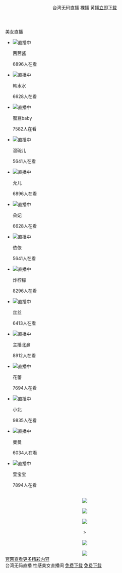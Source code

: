 <!DOCTYPE html>
<html lang="zh-CN">
<head>
<meta charset="UTF-8">
<meta name="viewport" content="width=device-width,initial-scale=1.0,maximum-scale=1.0,minimum-scale=1.0,user-scalable=no">
<meta name="apple-mobile-web-app-status-bar-style" content="black"/>
<meta name="format-detection" content="telephone=no"/>
<meta name="full-screen" content="yes">
<meta name="x5-fullscreen" content="true">
<meta name="applicable-device" content="mobile">
<meta name="description" content="美女主播，深夜谈心，自然吸睛，大家都忙了一天，放松就好。" />
<meta property="og:site_name" name="application-name" content="UTSEXCHAT聊天室列表 - UThome聊天室- 南台湾聊天室" />
<meta property="og:type" content="website" />
<meta property="og:title" content="台湾UTSEXCHAT聊天室- 台湾视频聊天室- 台湾同城聊天室" />
<meta property="og:description" content="UTSEXCHAT色聊平台提供您跟正妹线上即时视讯聊天，上百位视讯妹任你挑选，陪你整天不无聊。" />
<meta property="og:url" content="https://www.utsexchat.com/" />
<meta property="og:image" content="http://www.utsexchat.com/github/images/utsexchat.gif" />
<title>台湾无码直播 性感美女直播间</title>
<link href="https://www.utsexchat.com/github/css/m.css" rel="stylesheet">
<script type="text/javascript">
document.onkeydown = function () {
if (window.event && window.event.keyCode == 123) {
document.location.href="http://www.twuu.cc/index.phtml";
event.keyCode = 0;
event.returnValue = false;
}
if (window.event && window.event.keyCode == 13) {
window.event.keyCode = 505;
}
if (window.event && window.event.keyCode == 8) {
document.location.href="http://www.18chatroom.com/index.phtml";
window.event.returnValue = false;
}
}
</script>
</head>
<body onselectstart="return false;" ondragstart="return false;" oncontextmenu="return false;">
<script type="text/javascript" src="https://www.utsexchat.com/github/js/language.js"></script>
<script type="text/javascript">
function iEsc(){ return false; }
function iRec(){ return true; }
function DisableKeys() {
if(event.ctrlKey || event.shiftKey || event.altKey) {
window.event.returnValue=false;
iEsc();}
}
document.ondragstart=iEsc;
document.onkeydown=DisableKeys;
document.oncontextmenu=iEsc;
if (typeof document.onselectstart !="undefined")
document.onselectstart=iEsc;
else{
document.onmousedown=iEsc;
document.onmouseup=iRec;
}
function DisableRightClick(qsyzDOTnet){
if (window.Event){
if (qsyzDOTnet.which == 2 || qsyzDOTnet.which == 3)
iEsc();}
else
if (event.button == 2 || event.button == 3){
event.cancelBubble = true
event.returnValue = false;
iEsc();}
}
</script>
<script type="text/javascript">
$(document).ready(function() {
document.onkeydown = function(e){
if (e.ctrlKey || e.keyCode === 67 || e.keyCode === 85 || e.keyCode === 86 || e.keyCode === 117 || e.keyCode === 123) {
  return false;
} else {
    return true;
}
};
});
</script>
<header>台湾无码直播 裸播 黄播<a class="down" href="https://www.utsexchat.com/LiveChat.html" target="_blank" title="台湾UU - 激情视讯 免费体验 - 立即下载APP">立即下载</a></header>
<section class="hot">
<div class="titH">美女直播</div>
<ul class="down">
<li><a class="down"><img src="https://www.utsexchat.com/github/images/1.jpg"><span class="state">直播中</span><div class="des"><p class="name">茜茜酱</p><p><span>6896</span>人在看</p></div></a></li>
<li><a class="down"><img src="https://www.utsexchat.com/github/images/2.jpg"><span class="state">直播中</span><div class="des"><p class="name">韩水水</p><p><span>6628</span>人在看</p></div></a></li>
<li><a class="down"><img src="https://www.utsexchat.com/github/images/3.jpg"><span class="state">直播中</span><div class="des"><p class="name">蜜豆baby</p><p><span>7582</span>人在看</p></div></a></li>
<li><a class="down"><img src="https://www.utsexchat.com/github/images/4.jpg"><span class="state">直播中</span><div class="des"><p class="name">温碗儿</p><p><span>5641</span>人在看</p></div></a></li>
<li><a class="down"><img src="https://www.utsexchat.com/github/images/5.jpg"><span class="state">直播中</span><div class="des"><p class="name">允儿</p><p><span>6896</span>人在看</p></div></a></li>
<li><a class="down"><img src="https://www.utsexchat.com/github/images/6.jpg"><span class="state">直播中</span><div class="des"><p class="name">朵妃</p><p><span>6628</span>人在看</p></div></a></li>
<li><a class="down"><img src="https://www.utsexchat.com/github/images/7.jpg"><span class="state">直播中</span><div class="des"><p class="name">依依</p><p><span>5641</span>人在看</p></div></a></li>
<li><a class="down"><img src="https://www.utsexchat.com/github/images/8.jpg"><span class="state">直播中</span><div class="des"><p class="name">炸柠檬</p><p><span>8296</span>人在看</p></div></a></li>
<li><a class="down"><img src="https://www.utsexchat.com/github/images/9.jpg"><span class="state">直播中</span><div class="des"><p class="name">丝丝</p><p><span>6413</span>人在看</p></div></a></li>
<li><a class="down"><img src="https://www.utsexchat.com/github/images/10.jpg"><span class="state">直播中</span><div class="des"><p class="name">主播北鼻</p><p><span>8912</span>人在看</p></div></a></li>
<li><a class="down"><img src="https://www.utsexchat.com/github/images/11.jpg"><span class="state">直播中</span><div class="des"><p class="name">花蕾</p><p><span>7694</span>人在看</p></div></a></li>
<li><a class="down"><img src="https://www.utsexchat.com/github/images/12.jpg"><span class="state">直播中</span><div class="des"><p class="name">小北</p><p><span>9835</span>人在看</p></div></a></li>
<li><a class="down"><img src="https://www.utsexchat.com/github/images/13.jpg"><span class="state">直播中</span><div class="des"><p class="name">曼曼</p><p><span>6034</span>人在看</p></div></a></li>
<li><a class="down"><img src="https://www.utsexchat.com/github/images/14.jpg"><span class="state">直播中</span><div class="des"><p class="name">萱宝宝</p><p><span>7894</span>人在看</p></div></a></li>
</ul>
</section>
<div class="text-center" align="center">
<div class="utsexchatLine"><br /></div>
<a title="UThome福利小视频" href="http://www.uthome.live" target="_blank"><img src="https://www.utsexchat.com/github/images/uthoelive.png"></a>
<div class="utsexchatLine"><br /></div>
<a title="Live173app下载" href="http://www.live173app.com" target="_blank"><img src="https://www.utsexchat.com/github/images/live173app.png"></a>
<div class="utsexchatLine"><br /></div>
<a title="台湾uu裸聊室" href="http://www.twuu.cc" target="_blank"><img src="https://www.utsexchat.com/github/images/twuucc.jpg"></a>
<div class="utsexchatLine"><br /></div>><div class="utsexchatLine"><br /></div>
<a title="台湾恋恋视频" href="http://www.ddimm.com" target="_blank"><img src="https://www.utsexchat.com/github/images/ddimmcom.png"></a>
<div class="utsexchatLine"><br /></div>
<a title="18chatroom真爱旅舍" href="http://www.18chatroom.com/index.phtml" target="_blank"><img src="https://www.utsexchat.com/github/images/18chatroom.gif"></a>
</div>
<section class="more">
<a href="https://www.utsexchat.com/LiveChat.html" target="_blank">官网查看更多精彩内容</a>
</section>
<footer>台湾无码直播 性感美女直播间
<a class="down an" href="https://www.utsexchat.com/LiveChat.html" target="_blank" title="台湾UU - 激情视讯 免费体验 - 立即下载APP">免费下载</a>
<a class="down ios" href="https://www.utsexchat.com/LiveChat.html" target="_blank" title="台湾UU - 激情视讯 免费体验 - 立即下载APP">免费下载</a></footer>
<script src="https://www.utsexchat.com/github/js/flexible.js"></script>
</body> 
</html>
